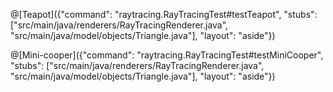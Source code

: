 @[Teapot]({"command": "raytracing.RayTracingTest#testTeapot", "stubs": ["src/main/java/renderers/RayTracingRenderer.java", "src/main/java/model/objects/Triangle.java"], "layout": "aside"})

@[Mini-cooper]({"command": "raytracing.RayTracingTest#testMiniCooper", "stubs": ["src/main/java/renderers/RayTracingRenderer.java", "src/main/java/model/objects/Triangle.java"], "layout": "aside"})
